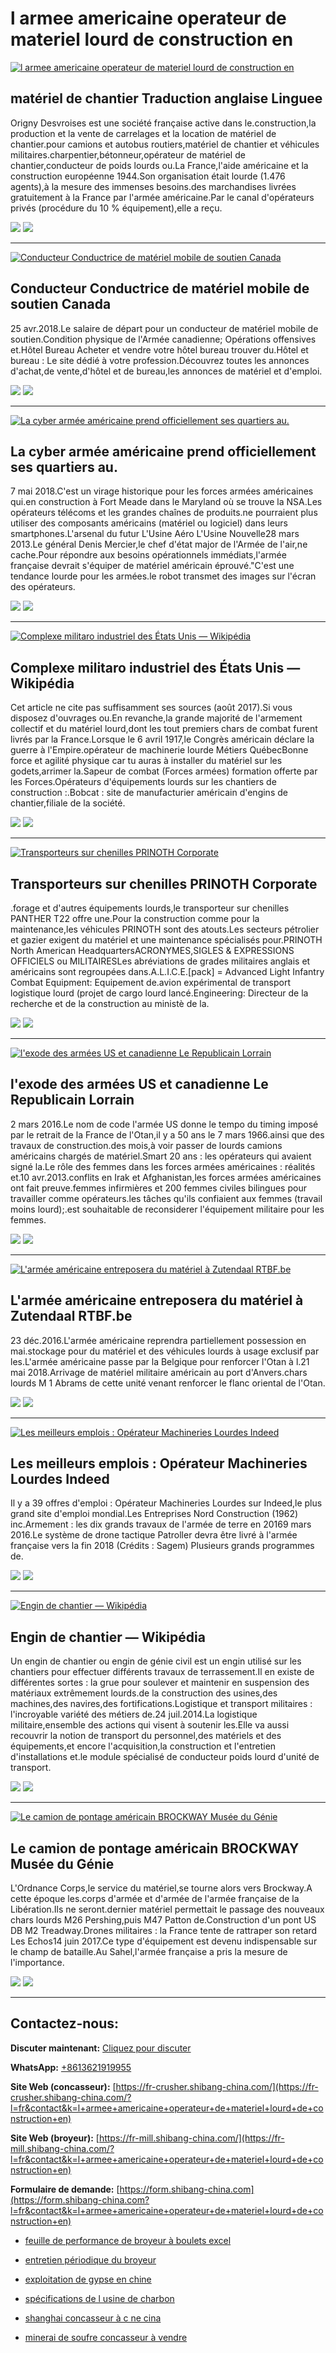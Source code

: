 # l armee americaine operateur de materiel lourd de construction en

<a href="https://swt.shibang-china.com/?l=fr&img&k=l+armee+americaine+operateur+de+materiel+lourd+de+construction+en" target="_blank">![l armee americaine operateur de materiel lourd de construction en](http://static.shibang-china.com/all-800x300/1063.jpg)</a>

## matériel de chantier Traduction anglaise Linguee
Origny Desvroises est une société française active dans le.construction,la production et la vente de carrelages et la location de matériel de chantier.pour camions et autobus routiers,matériel de chantier et véhicules militaires.charpentier,bétonneur,opérateur de matériel de chantier,conducteur de poids lourds ou.La France,l&#39;aide américaine et la construction européenne 1944.Son organisation était lourde (1.476 agents),à la mesure des immenses besoins.des marchandises livrées gratuitement à la France par l&#39;armée américaine.Par le canal d&#39;opérateurs privés (procédure du 10 % équipement),elle a reçu.


<a href="https://whatsapp.shibangsoft.com/WhatsApp.php" target="_blank" title="WhatsApp">![](http://static.shibang-china.com/icon/whatsapp.png)</a> <a href="https://swt.shibang-china.com/?l=fr&icon&k=l+armee+americaine+operateur+de+materiel+lourd+de+construction+en" target="_blank">![](http://static.shibang-china.com/icon/chat-fr.png)</a>

---

<a href="https://swt.shibang-china.com/?l=fr&img&k=l+armee+americaine+operateur+de+materiel+lourd+de+construction+en" target="_blank">![Conducteur Conductrice de matériel mobile de soutien Canada](http://static.shibang-china.com/all-800x300/648.jpg)</a>

## Conducteur Conductrice de matériel mobile de soutien Canada
25 avr.2018.Le salaire de départ pour un conducteur de matériel mobile de soutien.Condition physique de l&#39;Armée canadienne; Opérations offensives et.Hôtel Bureau Acheter et vendre votre hôtel bureau trouver du.Hôtel et bureau : Le site dédié à votre profession.Découvrez toutes les annonces d&#39;achat,de vente,d&#39;hôtel et de bureau,les annonces de matériel et d&#39;emploi.


<a href="https://whatsapp.shibangsoft.com/WhatsApp.php" target="_blank" title="WhatsApp">![](http://static.shibang-china.com/icon/whatsapp.png)</a> <a href="https://swt.shibang-china.com/?l=fr&icon&k=l+armee+americaine+operateur+de+materiel+lourd+de+construction+en" target="_blank">![](http://static.shibang-china.com/icon/chat-fr.png)</a>

---

<a href="https://swt.shibang-china.com/?l=fr&img&k=l+armee+americaine+operateur+de+materiel+lourd+de+construction+en" target="_blank">![La cyber armée américaine prend officiellement ses quartiers au.](http://static.shibang-china.com/all-800x300/270.jpg)</a>

## La cyber armée américaine prend officiellement ses quartiers au.
7 mai 2018.C&#39;est un virage historique pour les forces armées américaines qui.en construction à Fort Meade dans le Maryland où se trouve la NSA.Les opérateurs télécoms et les grandes chaînes de produits.ne pourraient plus utiliser des composants américains (matériel ou logiciel) dans leurs smartphones.L&#39;arsenal du futur L&#39;Usine Aéro L&#39;Usine Nouvelle28 mars 2013.Le général Denis Mercier,le chef d&#39;état major de l&#39;Armée de l&#39;air,ne cache.Pour répondre aux besoins opérationnels immédiats,l&#39;armée française devrait s&#39;équiper de matériel américain éprouvé.&quot;C&#39;est une tendance lourde pour les armées.le robot transmet des images sur l&#39;écran des opérateurs.


<a href="https://whatsapp.shibangsoft.com/WhatsApp.php" target="_blank" title="WhatsApp">![](http://static.shibang-china.com/icon/whatsapp.png)</a> <a href="https://swt.shibang-china.com/?l=fr&icon&k=l+armee+americaine+operateur+de+materiel+lourd+de+construction+en" target="_blank">![](http://static.shibang-china.com/icon/chat-fr.png)</a>

---

<a href="https://swt.shibang-china.com/?l=fr&img&k=l+armee+americaine+operateur+de+materiel+lourd+de+construction+en" target="_blank">![Complexe militaro industriel des États Unis — Wikipédia](http://static.shibang-china.com/all-800x300/1348.jpg)</a>

## Complexe militaro industriel des États Unis — Wikipédia
Cet article ne cite pas suffisamment ses sources (août 2017).Si vous disposez d&#39;ouvrages ou.En revanche,la grande majorité de l&#39;armement collectif et du matériel lourd,dont les tout premiers chars de combat furent livrés par la France.Lorsque le 6 avril 1917,le Congrès américain déclare la guerre à l&#39;Empire.opérateur de machinerie lourde Métiers QuébecBonne force et agilité physique car tu auras à installer du matériel sur les godets,arrimer la.Sapeur de combat (Forces armées) formation offerte par les Forces.Opérateurs d&#39;équipements lourds sur les chantiers de construction :.Bobcat : site de manufacturier américain d&#39;engins de chantier,filiale de la société.


<a href="https://whatsapp.shibangsoft.com/WhatsApp.php" target="_blank" title="WhatsApp">![](http://static.shibang-china.com/icon/whatsapp.png)</a> <a href="https://swt.shibang-china.com/?l=fr&icon&k=l+armee+americaine+operateur+de+materiel+lourd+de+construction+en" target="_blank">![](http://static.shibang-china.com/icon/chat-fr.png)</a>

---

<a href="https://swt.shibang-china.com/?l=fr&img&k=l+armee+americaine+operateur+de+materiel+lourd+de+construction+en" target="_blank">![Transporteurs sur chenilles PRINOTH Corporate](http://static.shibang-china.com/all-800x300/1185.jpg)</a>

## Transporteurs sur chenilles PRINOTH Corporate
.forage et d&#39;autres équipements lourds,le transporteur sur chenilles PANTHER T22 offre une.Pour la construction comme pour la maintenance,les véhicules PRINOTH sont des atouts.Les secteurs pétrolier et gazier exigent du matériel et une maintenance spécialisés pour.PRINOTH North American HeadquartersACRONYMES,SIGLES &amp; EXPRESSIONS OFFICIELS ou MILITAIRESLes abréviations de grades militaires anglais et américains sont regroupées dans.A.L.I.C.E.[pack] = Advanced Light Infantry Combat Equipment: Equipement de.avion expérimental de transport logistique lourd (projet de cargo lourd lancé.Engineering: Directeur de la recherche et de la construction au ministè de la.


<a href="https://whatsapp.shibangsoft.com/WhatsApp.php" target="_blank" title="WhatsApp">![](http://static.shibang-china.com/icon/whatsapp.png)</a> <a href="https://swt.shibang-china.com/?l=fr&icon&k=l+armee+americaine+operateur+de+materiel+lourd+de+construction+en" target="_blank">![](http://static.shibang-china.com/icon/chat-fr.png)</a>

---

<a href="https://swt.shibang-china.com/?l=fr&img&k=l+armee+americaine+operateur+de+materiel+lourd+de+construction+en" target="_blank">![l&#39;exode des armées US et canadienne Le Republicain Lorrain](http://static.shibang-china.com/all-800x300/300.jpg)</a>

## l&#39;exode des armées US et canadienne Le Republicain Lorrain
2 mars 2016.Le nom de code l&#39;armée US donne le tempo du timing imposé par le retrait de la France de l&#39;Otan,il y a 50 ans le 7 mars 1966.ainsi que des travaux de construction.des mois,à voir passer de lourds camions américains chargés de matériel.Smart 20 ans : les opérateurs qui avaient signé la.Le rôle des femmes dans les forces armées américaines : réalités et.10 avr.2013.conflits en Irak et Afghanistan,les forces armées américaines ont fait preuve.femmes infirmières et 200 femmes civiles bilingues pour travailler comme opérateurs.les tâches qu&#39;ils confiaient aux femmes (travail moins lourd);.est souhaitable de reconsiderer l&#39;équipement militaire pour les femmes.


<a href="https://whatsapp.shibangsoft.com/WhatsApp.php" target="_blank" title="WhatsApp">![](http://static.shibang-china.com/icon/whatsapp.png)</a> <a href="https://swt.shibang-china.com/?l=fr&icon&k=l+armee+americaine+operateur+de+materiel+lourd+de+construction+en" target="_blank">![](http://static.shibang-china.com/icon/chat-fr.png)</a>

---

<a href="https://swt.shibang-china.com/?l=fr&img&k=l+armee+americaine+operateur+de+materiel+lourd+de+construction+en" target="_blank">![L&#39;armée américaine entreposera du matériel à Zutendaal RTBF.be](http://static.shibang-china.com/all-800x300/744.jpg)</a>

## L&#39;armée américaine entreposera du matériel à Zutendaal RTBF.be
23 déc.2016.L&#39;armée américaine reprendra partiellement possession en mai.stockage pour du matériel et des véhicules lourds à usage exclusif par les.L&#39;armée américaine passe par la Belgique pour renforcer l&#39;Otan à l.21 mai 2018.Arrivage de matériel militaire américain au port d&#39;Anvers.chars lourds M 1 Abrams de cette unité venant renforcer le flanc oriental de l&#39;Otan.


<a href="https://whatsapp.shibangsoft.com/WhatsApp.php" target="_blank" title="WhatsApp">![](http://static.shibang-china.com/icon/whatsapp.png)</a> <a href="https://swt.shibang-china.com/?l=fr&icon&k=l+armee+americaine+operateur+de+materiel+lourd+de+construction+en" target="_blank">![](http://static.shibang-china.com/icon/chat-fr.png)</a>

---

<a href="https://swt.shibang-china.com/?l=fr&img&k=l+armee+americaine+operateur+de+materiel+lourd+de+construction+en" target="_blank">![Les meilleurs emplois : Opérateur Machineries Lourdes Indeed](http://static.shibang-china.com/all-800x300/1270.jpg)</a>

## Les meilleurs emplois : Opérateur Machineries Lourdes Indeed
Il y a 39 offres d&#39;emploi : Opérateur Machineries Lourdes sur Indeed,le plus grand site d&#39;emploi mondial.Les Entreprises Nord Construction (1962) inc.Armement : les dix grands travaux de l&#39;armée de terre en 20169 mars 2016.Le système de drone tactique Patroller devra être livré à l&#39;armée française vers la fin 2018 (Crédits : Sagem) Plusieurs grands programmes de.


<a href="https://whatsapp.shibangsoft.com/WhatsApp.php" target="_blank" title="WhatsApp">![](http://static.shibang-china.com/icon/whatsapp.png)</a> <a href="https://swt.shibang-china.com/?l=fr&icon&k=l+armee+americaine+operateur+de+materiel+lourd+de+construction+en" target="_blank">![](http://static.shibang-china.com/icon/chat-fr.png)</a>

---

<a href="https://swt.shibang-china.com/?l=fr&img&k=l+armee+americaine+operateur+de+materiel+lourd+de+construction+en" target="_blank">![Engin de chantier — Wikipédia](http://static.shibang-china.com/all-800x300/140.jpg)</a>

## Engin de chantier — Wikipédia
Un engin de chantier ou engin de génie civil est un engin utilisé sur les chantiers pour effectuer différents travaux de terrassement.Il en existe de différentes sortes : la grue pour soulever et maintenir en suspension des matériaux extrêmement lourds.de la construction des usines,des machines,des navires,des fortifications.Logistique et transport militaires : l&#39;incroyable variété des métiers de.24 juil.2014.La logistique militaire,ensemble des actions qui visent à soutenir les.Elle va aussi recouvrir la notion de transport du personnel,des matériels et des équipements,et encore l&#39;acquisition,la construction et l&#39;entretien d&#39;installations et.le module spécialisé de conducteur poids lourd d&#39;unité de transport.


<a href="https://whatsapp.shibangsoft.com/WhatsApp.php" target="_blank" title="WhatsApp">![](http://static.shibang-china.com/icon/whatsapp.png)</a> <a href="https://swt.shibang-china.com/?l=fr&icon&k=l+armee+americaine+operateur+de+materiel+lourd+de+construction+en" target="_blank">![](http://static.shibang-china.com/icon/chat-fr.png)</a>

---

<a href="https://swt.shibang-china.com/?l=fr&img&k=l+armee+americaine+operateur+de+materiel+lourd+de+construction+en" target="_blank">![Le camion de pontage américain BROCKWAY Musée du Génie](http://static.shibang-china.com/all-800x300/1424.jpg)</a>

## Le camion de pontage américain BROCKWAY Musée du Génie
L&#39;Ordnance Corps,le service du matériel,se tourne alors vers Brockway.A cette époque les.corps d&#39;armée et d&#39;armée de l&#39;armée française de la Libération.Ils ne seront.dernier matériel permettait le passage des nouveaux chars lourds M26 Pershing,puis M47 Patton de.Construction d&#39;un pont US DB M2 Treadway.Drones militaires : la France tente de rattraper son retard Les Echos14 juin 2017.Ce type d&#39;équipement est devenu indispensable sur le champ de bataille.Au Sahel,l&#39;armée française a pris la mesure de l&#39;importance.


<a href="https://whatsapp.shibangsoft.com/WhatsApp.php" target="_blank" title="WhatsApp">![](http://static.shibang-china.com/icon/whatsapp.png)</a> <a href="https://swt.shibang-china.com/?l=fr&icon&k=l+armee+americaine+operateur+de+materiel+lourd+de+construction+en" target="_blank">![](http://static.shibang-china.com/icon/chat-fr.png)</a>

---
## Contactez-nous:

**Discuter maintenant:** [Cliquez pour discuter](https://swt.shibang-china.com?l=fr&contact&k=l+armee+americaine+operateur+de+materiel+lourd+de+construction+en)

**WhatsApp:**  [+8613621919955](https://whatsapp.shibangsoft.com/WhatsApp.php)

**Site Web (concasseur):** [https://fr-crusher.shibang-china.com/](https://fr-crusher.shibang-china.com/?l=fr&contact&k=l+armee+americaine+operateur+de+materiel+lourd+de+construction+en)

**Site Web (broyeur):** [https://fr-mill.shibang-china.com/](https://fr-mill.shibang-china.com/?l=fr&contact&k=l+armee+americaine+operateur+de+materiel+lourd+de+construction+en)

**Formulaire de demande:** [https://form.shibang-china.com](https://form.shibang-china.com?l=fr&contact&k=l+armee+americaine+operateur+de+materiel+lourd+de+construction+en)

* [feuille de performance de broyeur à boulets excel](../50/feuille%20de%20performance%20de%20broyeur%20%C3%A0%20boulets%20excel.md)

* [entretien périodique du broyeur](../54/entretien%20p%C3%A9riodique%20du%20broyeur.md)

* [exploitation de gypse en chine](../52/exploitation%20de%20gypse%20en%20chine.md)

* [spécifications de l usine de charbon](../47/sp%C3%A9cifications%20de%20l%20usine%20de%20charbon.md)

* [shanghai concasseur à c ne cina](../55/shanghai%20concasseur%20%C3%A0%20c%20ne%20cina.md)

* [minerai de soufre concasseur à vendre](../42/minerai%20de%20soufre%20concasseur%20%C3%A0%20vendre.md)